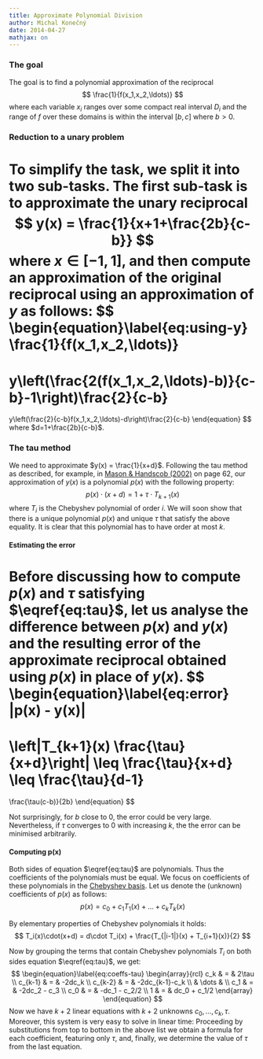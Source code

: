 ```yaml
---
title: Approximate Polynomial Division
author: Michal Konečný
date: 2014-04-27
mathjax: on
---
```


### The goal

The goal is to find a polynomial approximation of the reciprocal 
$$
\frac{1}{f(x_1,x_2,\ldots)}
$$ 
where each variable $x_i$ ranges over some compact real interval $D_i$
and the range of $f$ over these domains is within the interval $[b,c]$
where $b > 0$.

### Reduction to a unary problem

To simplify the task, we split it into two sub-tasks.
The first sub-task is to approximate the unary reciprocal
$$
y(x) = \frac{1}{x+1+\frac{2b}{c-b}}
$$
where $x\in[-1,1]$,
and then compute an approximation of the original reciprocal using an
approximation of $y$ as follows:
$$
\begin{equation}\label{eq:using-y}
\frac{1}{f(x_1,x_2,\ldots)} 
= 
y\left(\frac{2(f(x_1,x_2,\ldots)-b)}{c-b}-1\right)\frac{2}{c-b}
=
y\left(\frac{2}{c-b}f(x_1,x_2,\ldots)-d\right)\frac{2}{c-b}
\end{equation}
$$
where $d=1+\frac{2b}{c-b}$.

### The tau method

We need to approximate $y(x) = \frac{1}{x+d}$.
Following the tau method as described, for example, in 
[Mason & Handscob (2002)](http://books.google.co.uk/books/about/Chebyshev_Polynomials.html?id=8FHf0P3to0UC&redir_esc=y) 
on page 62, 
our approximation of $y(x)$ is a polynomial $p(x)$ with the following property:
$$
\begin{equation}\label{eq:tau}
p(x)\cdot (x+d) = 1 + \tau \cdot T_{k+1}(x)
\end{equation}
$$
where $T_i$ is the Chebyshev polynomial of order $i$.
We will soon show that there is a unique polynomial $p(x)$ and unique $\tau$
that satisfy the above equality.
It is clear that this polynomial has to have order at most $k$.

#### Estimating the error

Before discussing how to compute $p(x)$ and $\tau$ satisfying $\eqref{eq:tau}$, let us
analyse the difference between $p(x)$ and $y(x)$ and the resulting error of the
approximate reciprocal obtained using $p(x)$ in place of $y(x)$. 
$$
\begin{equation}\label{eq:error}
|p(x) - y(x)|
=
\left|T_{k+1}(x) \frac{\tau}{x+d}\right| 
\leq 
\frac{\tau}{x+d}
\leq
\frac{\tau}{d-1}
=
\frac{\tau(c-b)}{2b}
\end{equation}
$$

Not surprisingly, for $b$ close to $0$, the error could be very large.
Nevertheless, if $\tau$ converges to $0$ with increasing $k$, the
the error can be minimised arbitrarily.

#### Computing p(x)

Both sides of equation $\eqref{eq:tau}$ are polynomials.  Thus the coefficients of the polynomials must be equal.
We focus on coefficients of these polynomials in the 
[Chebyshev basis](http://en.wikipedia.org/wiki/Chebyshev_polynomials).
Let us denote the (unknown) coefficients of $p(x)$ as follows:
$$
\begin{equation}\label{eq:px}
p(x) = c_0 + c_1T_1(x) + \ldots + c_k T_k(x)
\end{equation}
$$


By elementary properties of Chebyshev polynomials it holds:
$$
T_i(x)\cdot(x+d) = d\cdot T_i(x) + \frac{T_{|i-1|}(x) + T_{i+1}(x)}{2}
$$

Now by grouping the terms that contain Chebyshev polynomials $T_i$ on both sides equation $\eqref{eq:tau}$,
we get:
$$
\begin{equation}\label{eq:coeffs-tau}
\begin{array}{rcl}
c_k & = & 2\tau
\\
c_{k-1} & = & -2dc_k
\\
c_{k-2} & = & -2dc_{k-1}-c_k
\\
& \dots &
\\
c_1 & = & -2dc_2 - c_3
\\
c_0 & = & -dc_1 - c_2/2
\\
1 & = & dc_0 + c_1/2 
\end{array}
\end{equation}
$$
Now we have $k+2$ linear equations with $k+2$ unknowns $c_0,\ldots,c_k,\tau$.
Moreover, this system is very easy to solve in linear time: Proceeding by substitutions from
top to bottom in the above list we obtain a formula for each coefficient, featuring only $\tau$,
and, finally, we determine the value of $\tau$ from the last equation.
